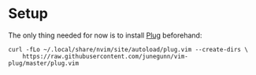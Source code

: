 # Setup

The only thing needed for now is to install [Plug](https://github.com/junegunn/vim-plug) beforehand: 

```
curl -fLo ~/.local/share/nvim/site/autoload/plug.vim --create-dirs \
    https://raw.githubusercontent.com/junegunn/vim-plug/master/plug.vim
```
